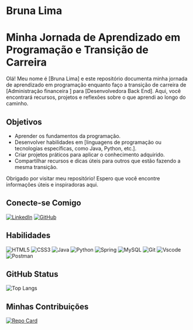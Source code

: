 
# Bruna Lima

# Minha Jornada de Aprendizado em Programação e Transição de Carreira

Olá! Meu nome é [Bruna Lima] e este repositório documenta minha jornada de aprendizado em programação enquanto faço a transição de carreira de [Administração financeira ] para [Desenvolvedora Back End]. Aqui, você encontrará recursos, projetos e reflexões sobre o que aprendi ao longo do caminho.

## Objetivos

- Aprender os fundamentos da programação.
- Desenvolver habilidades em [linguagens de programação ou tecnologias específicas, como Java, Python, etc.].
- Criar projetos práticos para aplicar o conhecimento adquirido.
- Compartilhar recursos e dicas úteis para outros que estão fazendo a mesma transição.


Obrigado por visitar meu repositório! Espero que você encontre informações úteis e inspiradoras aqui.


## Conecte-se Comigo
[![LinkedIn](https://img.shields.io/badge/LinkedIn-0077B5?style=for-the-badge&logo=linkedin&logoColor=white)](https://www.linkedin.com/feed/)
[![GitHub](https://img.shields.io/badge/GitHub-100000?style=for-the-badge&logo=github&logoColor=white)](https://github.com/BrunaPFLima)

## Habilidades
![HTML5](https://img.shields.io/badge/HTML5-E34F26?style=for-the-badge&logo=html5&logoColor=white)
![CSS3](https://img.shields.io/badge/CSS3-1572B6?style=for-the-badge&logo=css3&logoColor=white)
![Java](https://img.shields.io/badge/java-%23ED8B00.svg?style=for-the-badge&logo=openjdk&logoColor=white)
![Python](https://img.shields.io/badge/python-3670A0?style=for-the-badge&logo=python&logoColor=ffdd54)
![Spring](https://img.shields.io/badge/spring-%236DB33F.svg?style=for-the-badge&logo=spring&logoColor=white)
![MySQL](https://img.shields.io/badge/MySQL-00000F?style=for-the-badge&logo=mysql&logoColor=white)
![Git](https://img.shields.io/badge/GIT-E44C30?style=for-the-badge&logo=git&logoColor=white)
![Vscode](https://img.shields.io/badge/Vscode-007ACC?style=for-the-badge&logo=visual-studio-code&logoColor=white)
![Postman](https://img.shields.io/badge/Postman-FF6C37.svg?style=for-the-badge&logo=Postman&logoColor=white)
## GitHub Status 
![Top Langs](https://github-readme-stats-git-masterrstaa-rickstaa.vercel.app/api/top-langs/?username=SEUUSERNAME&layout=compact&bg_color=000&border_color=30A3DC&title_color=E94D5F&text_color=FFF)
## Minhas Contribuições
[![Repo Card](https://github-readme-stats.vercel.app/api/pin/?username=SEUUSERNAME&repo=SEUREPOSITORIO&bg_color=000&border_color=30A3DC&show_icons=true&icon_color=30A3DC&title_color=E94D5F&text_color=FFF)](https://github.com/SEUUSERNAME/SEUREPOSITORIO)